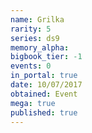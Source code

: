 ```yaml
---
name: Grilka
rarity: 5
series: ds9
memory_alpha:
bigbook_tier: -1
events: 0
in_portal: true
date: 10/07/2017
obtained: Event
mega: true
published: true
---
```



